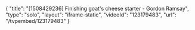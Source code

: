 {
    "title": "[1508429236] Finishing goat's cheese starter - Gordon Ramsay",
    "type": "solo",
    "layout": "iframe-static",
    "videoId": "123179483",
    "url": "\/tvpembed\/123179483"
}